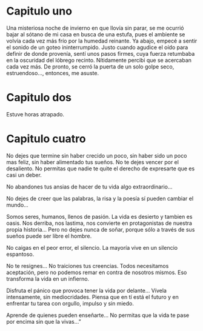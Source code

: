 # Capitulo uno

Una misteriosa noche de invierno en que llovía sin parar, se me ocurrió bajar al sótano de mi casa en busca de una estufa, pues el ambiente se volvía cada vez más frío por la humedad reinante. Ya abajo, empecé a sentir el sonido de un goteo ininterrumpido. Justo cuando agudice el oído para definir de donde provenía, sentí unos pasos firmes, cuya fuerza retumbaba en la oscuridad del lóbrego recinto. Nítidamente percibi que se acercaban cada vez más. De pronto, se cerró la puerta de un solo golpe seco, estruendoso..., entonces, me asuste.

# Capitulo dos

Estuve horas atrapado.

# Capitulo cuatro

No dejes que termine sin haber crecido un poco,
sin haber sido un poco mas feliz,
sin haber alimentado tus sueños.
No te dejes vencer por el desaliento.
No permitas que nadie
te quite el derecho de
expresarte que es casi un deber.

No abandones tus ansias de hacer de tu vida
algo extraordinario…

No dejes de creer que las palabras, la risa y la poesía
sí pueden cambiar el mundo…

Somos seres, humanos, llenos de pasión.
La vida es desierto y tambien es oasis.
Nos derriba, nos lastima, nos convierte en
protagonistas de nuestra propia historia…
Pero no dejes nunca de soñar,
porque sólo a través de sus sueños
puede ser libre el hombre.

No caigas en el peor error, el silencio.
La mayoría vive en un silencio espantoso.

No te resignes…
No traiciones tus creencias. Todos necesitamos
aceptación, pero no podemos remar en
contra de nosotros mismos.
Eso transforma la vida en un infierno.

Disfruta el pánico que provoca tener
la vida por delante…
Vívela intensamente,
sin mediocridades.
Piensa que en tí está el futuro y en
enfrentar tu tarea con orgullo, impulso
y sin miedo.

Aprende de quienes pueden enseñarte…
No permitas que la vida
te pase por encima
sin que la vivas…”
